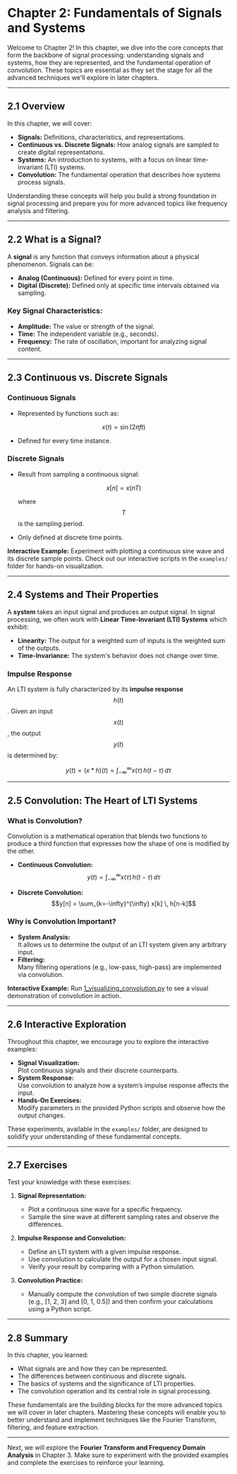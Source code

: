 # Chapter 2: Fundamentals of Signals and Systems

Welcome to Chapter 2! In this chapter, we dive into the core concepts that form the backbone of signal processing: understanding signals and systems, how they are represented, and the fundamental operation of convolution. These topics are essential as they set the stage for all the advanced techniques we'll explore in later chapters.

---

## 2.1 Overview

In this chapter, we will cover:
- **Signals:** Definitions, characteristics, and representations.
- **Continuous vs. Discrete Signals:** How analog signals are sampled to create digital representations.
- **Systems:** An introduction to systems, with a focus on linear time-invariant (LTI) systems.
- **Convolution:** The fundamental operation that describes how systems process signals.

Understanding these concepts will help you build a strong foundation in signal processing and prepare you for more advanced topics like frequency analysis and filtering.

---

## 2.2 What is a Signal?

A **signal** is any function that conveys information about a physical phenomenon. Signals can be:
- **Analog (Continuous):** Defined for every point in time.
- **Digital (Discrete):** Defined only at specific time intervals obtained via sampling.

### Key Signal Characteristics:
- **Amplitude:** The value or strength of the signal.
- **Time:** The independent variable (e.g., seconds).
- **Frequency:** The rate of oscillation, important for analyzing signal content.

---

## 2.3 Continuous vs. Discrete Signals

### Continuous Signals
- Represented by functions such as:

  $$x(t) = \sin(2\pi f t)$$
  
- Defined for every time instance.

### Discrete Signals
- Result from sampling a continuous signal:
  
  $$x[n] = x(nT)$$

  where $$T$$ is the sampling period.
- Only defined at discrete time points.

**Interactive Example:**
Experiment with plotting a continuous sine wave and its discrete sample points. Check out our interactive scripts in the `examples/` folder for hands-on visualization.

---

## 2.4 Systems and Their Properties

A **system** takes an input signal and produces an output signal. In signal processing, we often work with **Linear Time-Invariant (LTI) Systems** which exhibit:
- **Linearity:** The output for a weighted sum of inputs is the weighted sum of the outputs.
- **Time-Invariance:** The system's behavior does not change over time.

### Impulse Response
An LTI system is fully characterized by its **impulse response** $$h(t)$$. Given an input $$x(t)$$, the output $$y(t)$$ is determined by:

$$y(t) = (x * h)(t) = \int_{-\infty}^{\infty} x(\tau) \, h(t - \tau) \, d\tau$$

---

## 2.5 Convolution: The Heart of LTI Systems

### What is Convolution?
Convolution is a mathematical operation that blends two functions to produce a third function that expresses how the shape of one is modified by the other.

- **Continuous Convolution:**
  $$y(t) = \int_{-\infty}^{\infty} x(\tau) \, h(t - \tau) \, d\tau$$

- **Discrete Convolution:**
  $$y[n] = \sum_{k=-\infty}^{\infty} x[k] \, h[n-k]$$

### Why is Convolution Important?
- **System Analysis:**  
  It allows us to determine the output of an LTI system given any arbitrary input.
- **Filtering:**  
  Many filtering operations (e.g., low-pass, high-pass) are implemented via convolution.

**Interactive Example:**
Run [1_visualizing_convolution.py](./examples/1_visualizing_convolution.py) to see a visual demonstration of convolution in action.

---

## 2.6 Interactive Exploration

Throughout this chapter, we encourage you to explore the interactive examples:
- **Signal Visualization:**  
  Plot continuous signals and their discrete counterparts.
- **System Response:**  
  Use convolution to analyze how a system’s impulse response affects the input.
- **Hands-On Exercises:**  
  Modify parameters in the provided Python scripts and observe how the output changes.

These experiments, available in the `examples/` folder, are designed to solidify your understanding of these fundamental concepts.

---

## 2.7 Exercises

Test your knowledge with these exercises:

1. **Signal Representation:**
   - Plot a continuous sine wave for a specific frequency.
   - Sample the sine wave at different sampling rates and observe the differences.

2. **Impulse Response and Convolution:**
   - Define an LTI system with a given impulse response.
   - Use convolution to calculate the output for a chosen input signal.
   - Verify your result by comparing with a Python simulation.

3. **Convolution Practice:**
   - Manually compute the convolution of two simple discrete signals (e.g., [1, 2, 3] and [0, 1, 0.5]) and then confirm your calculations using a Python script.

---

## 2.8 Summary

In this chapter, you learned:
- What signals are and how they can be represented.
- The differences between continuous and discrete signals.
- The basics of systems and the significance of LTI properties.
- The convolution operation and its central role in signal processing.

These fundamentals are the building blocks for the more advanced topics we will cover in later chapters. Mastering these concepts will enable you to better understand and implement techniques like the Fourier Transform, filtering, and feature extraction.

---

Next, we will explore the **Fourier Transform and Frequency Domain Analysis** in Chapter 3. Make sure to experiment with the provided examples and complete the exercises to reinforce your learning.